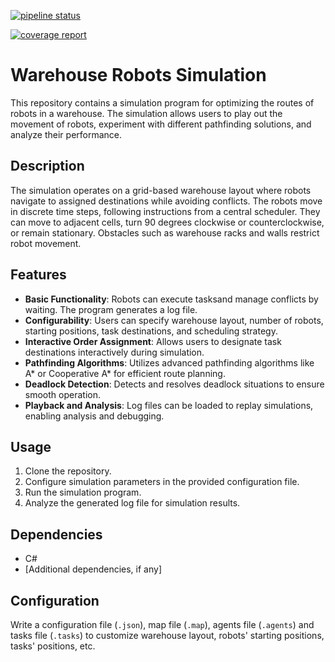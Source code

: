 [![pipeline status](https://szofttech.inf.elte.hu/szofttech-ab-2024/group-04/csapat3/badges/master/pipeline.svg)](https://szofttech.inf.elte.huszofttech-ab-2024/group-04/csapat3/-/commits/master)

[![coverage report](https://szofttech.inf.elte.hu/szofttech-ab-2024/group-04/csapat3/badges/master/coverage.svg)](https://szofttech.inf.elte.hu/szofttech-ab-2024/group-04/csapat3/-/commits/master)

# Warehouse Robots Simulation

This repository contains a simulation program for optimizing the routes of robots in a warehouse. The simulation allows users to play out the movement of robots, experiment with different pathfinding solutions, and analyze their performance.

## Description
The simulation operates on a grid-based warehouse layout where robots navigate to assigned destinations while avoiding conflicts. The robots move in discrete time steps, following instructions from a central scheduler. They can move to adjacent cells, turn 90 degrees clockwise or counterclockwise, or remain stationary. Obstacles such as warehouse racks and walls restrict robot movement.

## Features
- **Basic Functionality**: Robots can execute tasksand manage conflicts by waiting. The program generates a log file.
- **Configurability**: Users can specify warehouse layout, number of robots, starting positions, task destinations, and scheduling strategy.
- **Interactive Order Assignment**: Allows users to designate task destinations interactively during simulation.
- **Pathfinding Algorithms**: Utilizes advanced pathfinding algorithms like A* or Cooperative A* for efficient route planning.
- **Deadlock Detection**: Detects and resolves deadlock situations to ensure smooth operation.
- **Playback and Analysis**: Log files can be loaded to replay simulations, enabling analysis and debugging.

## Usage
1. Clone the repository.
2. Configure simulation parameters in the provided configuration file.
3. Run the simulation program.
4. Analyze the generated log file for simulation results.


## Dependencies
- C#
- [Additional dependencies, if any]

## Configuration
Write a configuration file (`.json`), map file (`.map`), agents file (`.agents`) and tasks file (`.tasks`) to customize warehouse layout, robots' starting positions, tasks' positions, etc.